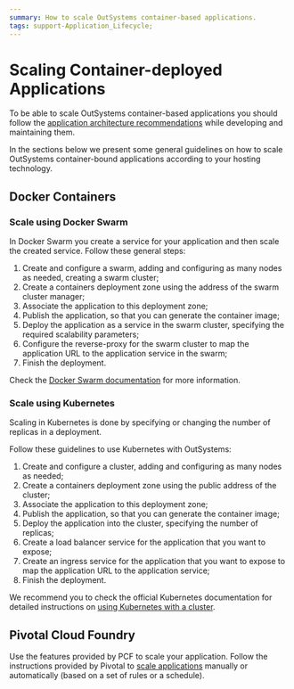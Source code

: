 ```yaml
---
summary: How to scale OutSystems container-based applications.
tags: support-Application_Lifecycle;
---
```


# Scaling Container-deployed Applications

To be able to scale OutSystems container-based applications you should follow the [application architecture recommendations](intro.md#recommended-application-architecture-for-containers%3E) while developing and maintaining them.

In the sections below we present some general guidelines on how to scale OutSystems container-bound applications according to your hosting technology.

## Docker Containers

### Scale using Docker Swarm

In Docker Swarm you create a service for your application and then scale the created service. Follow these general steps:

1. Create and configure a swarm, adding and configuring as many nodes as needed, creating a swarm cluster;
2. Create a containers deployment zone using the address of the swarm cluster manager;
3. Associate the application to this deployment zone;
4. Publish the application, so that you can generate the container image;
5. Deploy the application as a service in the swarm cluster, specifying the required scalability parameters;
6. Configure the reverse-proxy for the swarm cluster to map the application URL to the application service in the swarm;
7. Finish the deployment.

Check the [Docker Swarm documentation](https://docs.docker.com/engine/swarm/>) for more information.

### Scale using Kubernetes

Scaling in Kubernetes is done by specifying or changing the number of replicas in a deployment.

Follow these guidelines to use Kubernetes with OutSystems:

1. Create and configure a cluster, adding and configuring as many nodes as needed;
2. Create a containers deployment zone using the public address of the cluster;
3. Associate the application to this deployment zone;
4. Publish the application, so that you can generate the container image;
5. Deploy the application into the cluster, specifying the number of replicas;
6. Create a load balancer service for the application that you want to expose;
7. Create an ingress service for the application that you want to expose to map the application URL to the application service;
8. Finish the deployment.

We recommend you to check the official Kubernetes documentation for detailed instructions on [using Kubernetes with a cluster](https://kubernetes.io/docs/tasks/access-application-cluster/access-cluster/>).

## Pivotal Cloud Foundry

Use the features provided by PCF to scale your application. Follow the instructions provided by Pivotal to [scale applications](http://docs.pivotal.io/pivotalcf/2-1/console/manage-apps.html#scale>) manually or automatically \(based on a set of rules or a schedule\).

